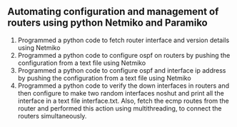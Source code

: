 ## Automating configuration and management of routers using python Netmiko and Paramiko

1. Programmed a python code to fetch router interface and version details using Netmiko
2. Programmed a python code to configure ospf on routers by pushing the configuration from a text file using Netmiko
3. Programmed a python code to configure ospf and interface ip address by pushing the configuration from a text file using Netmiko
4. Programmed a python code to verify the down interfaces in routers and then configure to make two random interfaces noshut and print all the interface in a text file interface.txt. Also, fetch the ecmp routes from the router and performed this action using multithreading, to connect the routers simultaneously.
